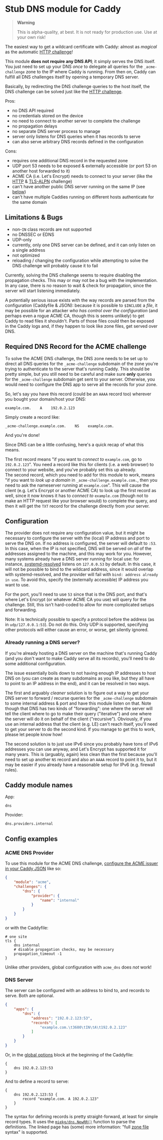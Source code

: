 Stub DNS module for Caddy
=========================

> **Warning**
>
> This is alpha-quality, at best. It is not ready for production use. Use at your own risk!

The easiest way to get a wildcard certificate with Caddy: almost as *magical* as the automatic [HTTP challenge](https://caddyserver.com/docs/automatic-https#http-challenge)!

This module **does not require any DNS API**; it simply serves the DNS itself.
You just need to set up your DNS *once* to delegate all queries for the `_acme-challenge` zone to the IP where Caddy is running.
From then on, Caddy can fulfill all DNS challenges itself by opening a temporary DNS server.

Basically, by redirecting the DNS challenge queries to the host itself, the DNS challenge can be solved just like the [HTTP challenge](https://caddyserver.com/docs/automatic-https#http-challenge).

Pros:
- no DNS API required
- no credentials stored on the device
- no need to connect to another server to complete the challenge
- no propagation delays
- no separate DNS server process to manage
- server only listens for DNS queries when it has records to serve
- can also serve arbitrary DNS records defined in the configuration

Cons:
- requires one additional DNS record in the requested zone
- UDP port 53 needs to be exposed & externally accessible (or port 53 on another host forwarded to it)
- ACME CA (i.e. Let's Encrypt) needs to connect to your server (like the [HTTP](https://caddyserver.com/docs/automatic-https#http-challenge) & [TLS-ALPN](https://caddyserver.com/docs/automatic-https#tls-alpn-challenge) challenge)
- can't have another public DNS server running on the same IP (see [below](#already-running-a-dns-server))
- can't have multiple Caddies running on different hosts authenticate for the same domain

## Limitations & Bugs

- non-`IN` class records are not supported
- no DNSSEC or EDNS
- UDP-only
- currently, only one DNS server can be defined, and it can only listen on a single address
- not optimized
- reloading / changing the configuration while attempting to solve the DNS challenge will probably cause it to fail

Currently, solving the DNS challenge seems to require disabling the propagation checks.
This may or may not be a bug with the implementation.
In any case, there is no reason to wait & check for propagation, since the server will start listening immediately.

A potentially serious issue exists with the way records are parsed from the configuration (Caddyfile & JSON): because it is possible to `$INCLUDE` a *file*, it may be possible for an attacker *who has control over the configuration* (and perhaps even a rogue ACME CA, though this is seems unlikely) to get Caddy to read files it shouldn't.
Parts of those files could then be exposed in the Caddy logs and, if they happen to look like zone files, get served over DNS.

## Required DNS Record for the ACME challenge

To solve the ACME DNS challenge, the DNS zone needs to be set up to direct all DNS queries for the `_acme-challenge` subdomain of the zone you're trying to authenticate to the server that's running Caddy.
This should be pretty simple, but you still need to be careful and make sure **only** queries for the `_acme-challenge` subdomain get sent to your server.
Otherwise, you would need to configure the DNS app to serve all the records for your zone.

So, let's say you have this record (could be an `AAAA` record too) wherever you bought your domain/host your DNS:
```
example.com.    A    192.0.2.123
```

Simply create a record like:
```
_acme-challenge.example.com.    NS    example.com.
```
And you're done!

Since DNS can be a little confusing, here's a quick recap of what this means.

The first record means "if you want to *connect to* `example.com`, go to `192.0.2.123`".
You need a record like this for clients (i.e. a web browser) to connect to your website, and you've probably set this up already.  
The second record, which you need to add for this module to work, means "if you want to *look up a domain* in `_acme-challenge.example.com.`, then you need to ask the nameserver running at `example.com`".
This will cause the client (e.g. Let's Encrypt or another ACME CA) to look up the first record as well, since it now knows it has to *connect to* `example.com` (though not to make an HTTP request like your browser would) to complete the query, and then it will get the `TXT` record for the challenge directly from your server.


## Configuration

The provider does not require any configuration value, but it might be necessary to configure the server with the (local) IP address and port to serve the DNS on.
If no address is configured, the server will default to `:53`.
In this case, when the IP is not specified, DNS will be served on *all* of the addresses assigned to the machine, and this may work for you.
However, many systems already have a DNS server running for local use: for instance, [systemd-resolved](https://wiki.archlinux.org/title/Systemd-resolved) listens on `127.0.0.53` by default.
In this case, it will not be possible to bind to the wildcard address, since it would overlap with systemd-resolved, and the provider will fail with `bind: address already in use`.
To avoid this, specify the (externally accessible) IP address you want to use.

For the port, you'll need to use `53` since that is the DNS port, and that's where Let's Encrypt (or whatever ACME CA you use) will query for the challenge.
Still, this isn't hard-coded to allow for more complicated setups and forwarding.

Note: It is technically possible to specify a protocol before the address (as in `udp/127.0.0.1:53`).
Do not do this.
Only UDP is supported, specifying other protocols will either cause an error, or worse, get silently ignored.

### Already running a DNS server?

If you're already hosting a DNS server on the machine that's running Caddy (and you don't want to make Caddy serve all its records), you'll need to do some additional configuration.

The issue essentially boils down to not having enough IP addresses to host DNS on (you can create as many subdomains as you like, but they all have to point to an IP address in the end), and it can be resolved in two ways.

The first and arguably *cleaner* solution is to figure out a way to get your DNS server to forward / recurse queries for the `_acme-challenge` subdomain to some internal address & port and have this module listen on that.
Note though that DNS has two kinds of "forwarding": one where the server will tell the client where to go to make their query ("iterative") and one where the server will do it on behalf of the client ("recursive").
Obviously, if you use an internal address that the client (e.g. LE) can't reach itself, you'll need to get your server to do the second kind.
If you manage to get this to work, please let people know how!

The second solution is to just use IPv6 since you probably have tons of IPv6 addresses you can use anyway, and Let's Encrypt has supported it for many years.
This is (arguably, again) less clean than the first because you'll need to set up another `NS` record and also an `AAAA` record to point it to, but it may be easier if you already have a reasonable setup for IPv6 (e.g. firewall rules).

## Caddy module names

App:
```
dns
```

Provider:
```
dns.providers.internal
```

## Config examples

### ACME DNS Provider

To use this module for the ACME DNS challenge, [configure the ACME issuer in your Caddy JSON](https://caddyserver.com/docs/json/apps/tls/automation/policies/issuer/acme/) like so:

```json
{
	"module": "acme",
	"challenges": {
		"dns": {
			"provider": {
				"name": "internal"
			}
		}
	}
}
```

or with the Caddyfile:

```
# one site
tls {
	dns internal
	# disable propagation checks, may be necessary
	propagation_timeout -1
}
```

Unlike other providers, global configuration with `acme_dns` does *not* work!

### DNS Server

The server can be configured with an address to bind to, and records to serve.
Both are optional.

```json
{
	"apps": {
		"dns": {
			"address": "192.0.2.123:53",
			"records": [
				"example.com.\t3600\tIN\tA\t192.0.2.123"
			]
		}
	}
}
```

Or, in the [global options](https://caddyserver.com/docs/caddyfile/options) block at the beginning of the Caddyfile:
```
{
	dns 192.0.2.123:53
}
```

And to define a record to serve:
```
{
	dns 192.0.2.123:53 {
		record "example.com. A 192.0.2.123"
	}
}
```

The syntax for defining records is pretty straight-forward, at least for simple record types.
It uses the [`miekg/dns.NewRR()`](https://pkg.go.dev/github.com/miekg/dns#NewRR) function to parse the definitions.
The linked page has (some) more information: "full [zone file](https://en.wikipedia.org/wiki/Zone_file) syntax" is supported.
